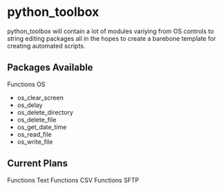 # python_toolbox
python_toolbox will contain a lot of modules variying from OS controls to string editing packages all in the hopes to create a barebone template for creating automated scripts.

## Packages Available
Functions OS
* os_clear_screen
* os_delay
* os_delete_directory
* os_delete_file
* os_get_date_time
* os_read_file
* os_write_file

## Current Plans
Functions Text
Functions CSV
Functions SFTP